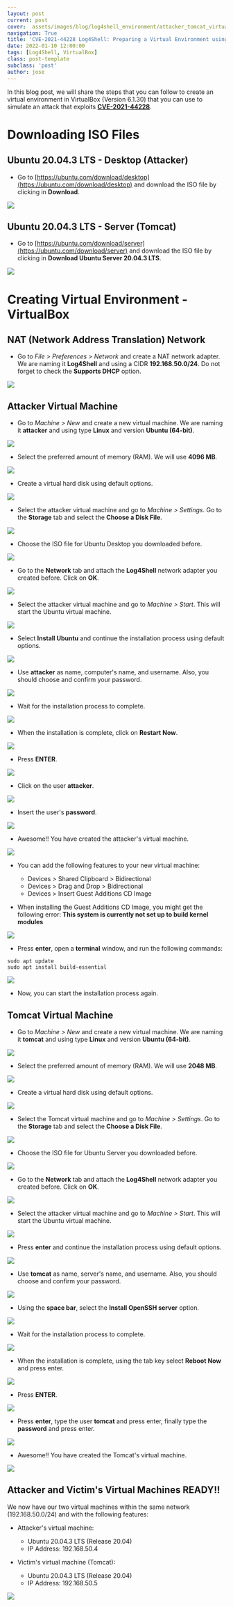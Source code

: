 ```yaml
---
layout: post
current: post
cover:  assets/images/blog/log4shell_environment/attacker_tomcat_virtual_machines.png
navigation: True
title: 'CVE-2021-44228 Log4Shell: Preparing a Virtual Environment using VirtualBox'
date: 2022-01-10 12:00:00
tags: [Log4Shell, VirtualBox]
class: post-template
subclass: 'post'
author: jose
---
```


In this blog post, we will share the steps that you can follow to create an virtual environment in VirtualBox (Version 6.1.30) that you can use to simulate an attack that exploits **[CVE-2021-44228](https://cve.mitre.org/cgi-bin/cvename.cgi?name=CVE-2021-44228)**.

# Downloading ISO Files

## Ubuntu 20.04.3 LTS - Desktop (Attacker)

- Go to [https://ubuntu.com/download/desktop](https://ubuntu.com/download/desktop) and download the ISO file by clicking in **Download**.

![](assets/images/blog/log4shell_environment/download_iso_ubuntu_desktop.png)

## Ubuntu 20.04.3 LTS - Server (Tomcat)

- Go to [https://ubuntu.com/download/server](https://ubuntu.com/download/server) and download the ISO file by clicking in **Download Ubuntu Server 20.04.3 LTS**.

![](assets/images/blog/log4shell_environment/download_iso_ubuntu_server.png)

# Creating Virtual Environment - VirtualBox

## NAT (Network Address Translation) Network

- Go to *File > Preferences > Network* and create a NAT network adapter. We are naming it **Log4Shell** and using a CIDR **192.168.50.0/24**. Do not forget to check the **Supports DHCP** option.

![](assets/images/blog/log4shell_environment/virtualbox_nat_network.png)

## Attacker Virtual Machine

- Go to *Machine > New* and create a new virtual machine. We are naming it **attacker** and using type **Linux** and version **Ubuntu (64-bit)**.

![](assets/images/blog/log4shell_environment/create_ubuntu_attacker.png)

- Select the preferred amount of memory (RAM). We will use **4096 MB**.

![](assets/images/blog/log4shell_environment/create_ubuntu_attacker_ram.png)

- Create a virtual hard disk using default options.

![](assets/images/blog/log4shell_environment/create_ubuntu_attacker_virtual_hard_disk.png)

- Select the attacker virtual machine and go to *Machine > Settings*. Go to the **Storage** tab and select the **Choose a Disk File**.

![](assets/images/blog/log4shell_environment/create_ubuntu_attacker_add_iso.png)

- Choose the ISO file for Ubuntu Desktop you downloaded before.

![](assets/images/blog/log4shell_environment/create_ubuntu_attacker_choose_iso.png)

- Go to the **Network** tab and attach the **Log4Shell** network adapter you created before. Click on **OK**.

![](assets/images/blog/log4shell_environment/create_ubuntu_attacker_network_adapter.png)

- Select the attacker virtual machine and go to *Machine > Start*. This will start the Ubuntu virtual machine.

![](assets/images/blog/log4shell_environment/create_ubuntu_attacker_start_vm.png)

- Select **Install Ubuntu** and continue the installation process using default options.

![](assets/images/blog/log4shell_environment/create_ubuntu_attacker_install_ubuntu.png)

- Use **attacker** as name, computer's name, and username. Also, you should choose and confirm your password.

![](assets/images/blog/log4shell_environment/create_ubuntu_attacker_user_password.png)

- Wait for the installation process to complete.

![](assets/images/blog/log4shell_environment/create_ubuntu_attacker_wait_installation.png)

- When the installation is complete, click on **Restart Now**.

![](assets/images/blog/log4shell_environment/create_ubuntu_attacker_restart_now.png)

- Press **ENTER**.

![](assets/images/blog/log4shell_environment/create_ubuntu_attacker_press_enter.png)

- Click on the user **attacker**.

![](assets/images/blog/log4shell_environment/create_ubuntu_attacker_select_user.png)

- Insert the user's **password**.

![](assets/images/blog/log4shell_environment/create_ubuntu_attacker_insert_password.png)

- Awesome!! You have created the attacker's virtual machine.

![](assets/images/blog/log4shell_environment/create_ubuntu_attacker_vm_ready.png)

- You can add the following features to your new virtual machine:

    - Devices > Shared Clipboard > Bidirectional
    - Devices > Drag and Drop > Bidirectional
    - Devices > Insert Guest Additions CD Image

- When installing the Guest Additions CD Image, you might get the following error: **This system is currently not set up to build kernel modules**

![](assets/images/blog/log4shell_environment/create_ubuntu_attacker_error_guest_additions.png)

- Press **enter**, open a **terminal** window, and run the following commands:

```
sudo apt update
sudo apt install build-essential
```

![](assets/images/blog/log4shell_environment/create_ubuntu_attacker_install_build.png)

-  Now, you can start the installation process again.

## Tomcat Virtual Machine

- Go to *Machine > New* and create a new virtual machine. We are naming it **tomcat** and using type **Linux** and version **Ubuntu (64-bit)**.

![](assets/images/blog/log4shell_environment/create_ubuntu_tomcat.png)

- Select the preferred amount of memory (RAM). We will use **2048 MB**.

![](assets/images/blog/log4shell_environment/create_ubuntu_tomcat_ram.png)

- Create a virtual hard disk using default options.

![](assets/images/blog/log4shell_environment/create_ubuntu_tomcat_virtual_hard_disk.png)

- Select the Tomcat virtual machine and go to *Machine > Settings*. Go to the **Storage** tab and select the **Choose a Disk File**.

![](assets/images/blog/log4shell_environment/create_ubuntu_tomcat_add_iso.png)

- Choose the ISO file for Ubuntu Server you downloaded before.

![](assets/images/blog/log4shell_environment/create_ubuntu_tomcat_choose_iso.png)

- Go to the **Network** tab and attach the **Log4Shell** network adapter you created before. Click on **OK**.

![](assets/images/blog/log4shell_environment/create_ubuntu_tomcat_network_adapter.png)

- Select the attacker virtual machine and go to *Machine > Start*. This will start the Ubuntu virtual machine.

![](assets/images/blog/log4shell_environment/create_ubuntu_tomcat_start_vm.png)

- Press **enter** and continue the installation process using default options.

![](assets/images/blog/log4shell_environment/create_ubuntu_tomcat_install_ubuntu.png)

- Use **tomcat** as name, server's name, and username. Also, you should choose and confirm your password.

![](assets/images/blog/log4shell_environment/create_ubuntu_tomcat_user_password.png)

- Using the **space bar**, select the **Install OpenSSH server** option.

![](assets/images/blog/log4shell_environment/create_ubuntu_tomcat_openssh.png)

- Wait for the installation process to complete.

![](assets/images/blog/log4shell_environment/create_ubuntu_tomcat_wait_installation.png)

- When the installation is complete, using the tab key select **Reboot Now** and press enter.

![](assets/images/blog/log4shell_environment/create_ubuntu_tomcat_restart_now.png)

- Press **ENTER**.

![](assets/images/blog/log4shell_environment/create_ubuntu_tomcat_press_enter.png)

- Press **enter**, type the user **tomcat** and press enter, finally type the **password** and press enter.

![](assets/images/blog/log4shell_environment/create_ubuntu_tomcat_login.png)

- Awesome!! You have created the Tomcat's virtual machine.

![](assets/images/blog/log4shell_environment/create_ubuntu_tomcat_vm_ready.png)

## Attacker and Victim's Virtual Machines READY!!

We now have our two virtual machines within the same network (192.168.50.0/24) and with the following features:

- Attacker's virtual machine:
    - Ubuntu 20.04.3 LTS (Release 20.04)
    - IP Address: 192.168.50.4

- Victim's virtual machine (Tomcat):
    - Ubuntu 20.04.3 LTS (Release 20.04)
    - IP Address: 192.168.50.5

![](assets/images/blog/log4shell_environment/attacker_tomcat_virtual_machines.png)
